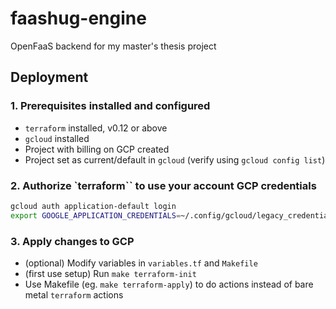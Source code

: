 # faashug-engine

OpenFaaS backend for my master's thesis project

## Deployment

### 1. Prerequisites installed and configured

* `terraform` installed, v0.12 or above
* `gcloud` installed
* Project with billing on GCP created
* Project set as current/default in `gcloud` (verify using `gcloud config list`)

### 2. Authorize `terraform`` to use your account GCP credentials

```bash
gcloud auth application-default login
export GOOGLE_APPLICATION_CREDENTIALS=~/.config/gcloud/legacy_credentials/[YOUR_GCP_ACCOUNT_MAIL]/adc.json
```

### 3. Apply changes to GCP

* (optional) Modify variables in `variables.tf` and `Makefile`
* (first use setup) Run `make terraform-init`
* Use Makefile (eg. `make terraform-apply`) to do actions instead of bare metal `terraform` actions
